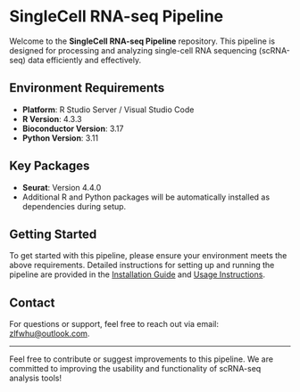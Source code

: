 # SingleCell RNA-seq Pipeline

Welcome to the **SingleCell RNA-seq Pipeline** repository. This pipeline is designed for processing and analyzing single-cell RNA sequencing (scRNA-seq) data efficiently and effectively.

## Environment Requirements

- **Platform**: R Studio Server / Visual Studio Code
- **R Version**: 4.3.3
- **Bioconductor Version**: 3.17
- **Python Version**: 3.11

## Key Packages

- **Seurat**: Version 4.4.0
- Additional R and Python packages will be automatically installed as dependencies during setup.

## Getting Started

To get started with this pipeline, please ensure your environment meets the above requirements. Detailed instructions for setting up and running the pipeline are provided in the [Installation Guide](#) and [Usage Instructions](#).

## Contact

For questions or support, feel free to reach out via email: [zlfwhu@outlook.com](mailto:zlfwhu@outlook.com).

---

Feel free to contribute or suggest improvements to this pipeline. We are committed to improving the usability and functionality of scRNA-seq analysis tools!
